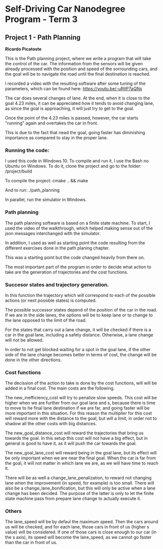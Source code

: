 # Self-Driving Car Nanodegree Program - Term 3
## Project 1 - Path Planning
**Ricardo Picatoste**

This is the Path planning project, where we write a program that will take the control of the car. 
The information from the sensors will be given already processed with the position and speed of the sorrounding cars, and the goal will be to navigate the road until the final destination is reached.

I recorded a video with the resulting software after some tuning of the parameters, which can be found here:
https://youtu.be/-uRjtP7aQNs

The car does several changes of lane. 
At the end, when it is close to the goal 4.23 miles, it can be appreciated how it tends to avoid changing lane, as since the goal is approaching, it will just try to get to the goal.

Once the point of the 4.23 miles is passed, however, the car starts "running" again and overtakes the car in front.

This is due to the fact that nead the goal, going faster has diminishing importance as compared to stay in the proper lane.


### Running the code:

I used this code in Windows 10. 
To compile and run it, I use the Bash no Ubuntu on Windows.
To do it, clone the project and go to the folder: 
/project/build

To compile the project:
cmake .. && make 

And to run:
./path_planning

In parallel, run the simulator in Windows. 


### Path planning

The path planning software is based on a finite state machine. 
To start, I used the video of the walkthrough, which helped making sense out of the json messages interchanged with the simulator.

In addition, I used as well as starting point the code resulting from the different exercises done in the path planing chapter.

This was a starting point but the code changed heavily from there on. 

The most important part of the program in order to decide what action to take are the generation of trajectories and the cost functions.

### Succesor states and trajectory generation.

In this function the trajectory which will correspond to each of the possible actions (or next possible states) is computed.

The possible successor states depend of the position of the car in the road.
If we are in the side lanes, the options will be to keep lane or to change to the lane opposed to the limit of the road.

For the states that carry out a lane change, it will be checked if there is a car in the goal lane, including a safety distance. 
Otherwise, a lane change will not be allowed.

In order to not get blocked waiting for a spot in the goal lane, if the other side of the lane change becomes better in terms of cost, the change will be done in the other directions.


### Cost functions

The decission of the action to take is done by the cost functions, will will be added in a final cost. 
The main costs are the following.

The new_inefficiency_cost will try to penalize slow speeds. 
This cost will be higher when we are further from our goal lane and s, because there is time to move to he final lane destination if we are far, and going faster will be more important in this situation.
For this reason the multiplier for this cost will reward more with the distance to the goal, but will a limit, in order not to shadow all the other costs with big distances.

The new_goal_distance_cost will reward the trajectories that bring us towards the goal. 
In this setup this cost will not have a big effect, but in general is good to have it, as it will push the car towards the goal.

The new_goal_lane_cost will reward being in the goal lane, but its effect will be only important when we are near the final goal. 
When the car is far from the goal, it will not matter in which lane we are, as we will have time to reach it.

There will be as well a change_lane_penalization, to reward not changing lane when the improvement (in speed, for example) is too small.
There will also be a change_lane_bonification, but this will only be active when a lane change has been decided. 
The purpose of the latter is only to let the finite state machine pass from prepare lane change to actually execute it.


### Others

The lane_speed will be by defaul the maximum speed. 
Then the cars around us will be checked, and for each lane, those cars in front of us (higher s value) will be considered.
If one of those cars is close enough to our car (in the s axis), its speed will become the lane_speed, as we cannot go faster than the car in front of us.




